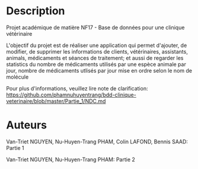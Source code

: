 # Description
Projet académique de matière NF17 - Base de données pour une clinique vétérinaire

L'objectif du projet est de réaliser une application qui permet d'ajouter, de modifier, de supprimer les informations de
clients, vétérinaires, assistants, animals, médicaments et séances de traitement; et aussi de regarder les
statistics du nombre de médicaments utilisés par une espèce animale par jour, nombre de médicaments utlisés par jour mise en
ordre selon le nom de molécule

Pour plus d'informations, veuillez lire note de clarification: https://github.com/phamnuhuyentrang/bdd-clinique-veterinaire/blob/master/Partie_1/NDC.md


# Auteurs
Van-Triet NGUYEN, Nu-Huyen-Trang PHAM, Colin LAFOND, Bennis SAAD: Partie 1

Van-Triet NGUYEN, Nu-Huyen-Trang PHAM: Partie 2
